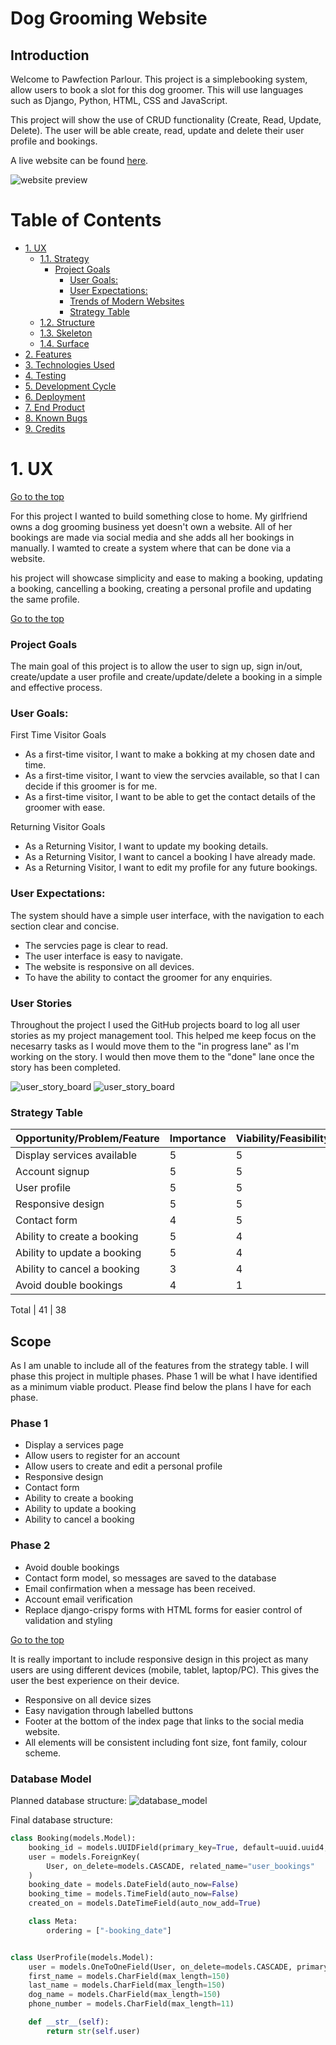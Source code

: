 # Dog Grooming Website

## Introduction
Welcome to Pawfection Parlour. This project is a simplebooking system, allow users to book a slot for this dog groomer. This will use languages such as Django, Python, HTML, CSS and JavaScript.

This project will show the use of CRUD functionality (Create, Read, Update, Delete). The user will be able create, read, update and delete their user profile and bookings.

A live website can be found [here](https://res.cloudinary.com/dkxv7amyg/image/upload/v1653677762/amiresponsive_czuaj5.png).

![website preview]()

# Table of Contents

-   [1. UX](#ux)
    -   [1.1. Strategy](#strategy)
        -   [Project Goals](#project-goals)
            -   [User Goals:](#user-goals)
            -   [User Expectations:](#user-expectations)
            -   [Trends of Modern Websites](#trends-of-modern-websites)
            -   [Strategy Table](#strategy-table)
    -   [1.2. Structure](#structure)
    -   [1.3. Skeleton](#skeleton)
    -   [1.4. Surface](#surface)
-   [2. Features](#features)
-   [3. Technologies Used](#technologies-used)
-   [4. Testing](#testing)
-   [5. Development Cycle](#development-cycle)
-   [6. Deployment](#deployment)
-   [7. End Product](#end-product)
-   [8. Known Bugs](#known-bugs)
-   [9. Credits](#credits)

<a name="ux"></a>

# 1. UX

[Go to the top](#table-of-contents)

For this project I wanted to build something close to home. My girlfriend owns a dog grooming business yet doesn't own a website. All of her bookings are made via social media and she adds all her bookings in manually. I wamted to create a system where that can be done via a website. 

his project will showcase simplicity and ease to making a booking, updating a booking, cancelling a booking, creating a personal profile and updating the same profile.

<a name="strategy"></a>

[Go to the top](#table-of-contents)

### Project Goals
The main goal of this project is to allow the user to sign up, sign in/out, create/update a user profile and create/update/delete a booking in a simple and effective process.

### User Goals:
First Time Visitor Goals
-   As a first-time visitor, I want to make a bokking at my chosen date and time.
-   As a first-time visitor, I want to view the servcies available, so that I can decide if this groomer is for me.
-   As a first-time visitor, I want to be able to get the contact details of the groomer with ease.

Returning Visitor Goals
-   As a Returning Visitor, I want to update my booking details.
-   As a Returning Visitor, I want to cancel a booking I have already made.
-   As a Returning Visitor, I want to edit my profile for any future bookings.

### User Expectations:
The system should have a simple user interface, with the navigation to each section clear and concise.

-   The servcies page is clear to read.
-   The user interface is easy to navigate.
-   The website is responsive on all devices.
-   To have the ability to contact the groomer for any enquiries.

### User Stories
Throughout the project I used the GitHub projects board to log all user stories as my project management tool. This helped me keep focus on the necesarry tasks as I would move them to the "in progress lane" as I'm working on the story. I would then move them to the "done" lane once the story has been completed.

![user_story_board](https://res.cloudinary.com/dkxv7amyg/image/upload/v1653677510/User_Stories_To_Do_hmsye6.png)
![user_story_board](https://res.cloudinary.com/dkxv7amyg/image/upload/v1653677764/UserStoriesComplete_lmeffc.png)

### Strategy Table
Opportunity/Problem/Feature| Importance| Viability/Feasibility
------------ | -------------------------|---------
Display services available | 5 | 5
Account signup | 5 | 5
User profile | 5 | 5
Responsive design | 5 | 5
Contact form | 4 | 5
Ability to create a booking | 5 | 4
Ability to update a booking | 5 | 4
Ability to cancel a booking | 3 | 4
Avoid double bookings | 4 | 1

Total | 41 | 38

## Scope
As I am unable to include all of the features from the strategy table. I will phase this project in multiple phases. Phase 1 will be what I have identified as a minimum viable product. Please find below the plans I have for each phase.

### Phase 1
- Display a services page
- Allow users to register for an account
- Allow users to create and edit a personal profile
- Responsive design
- Contact form
- Ability to create a booking
- Ability to update a booking
- Ability to cancel a booking

### Phase 2
- Avoid double bookings
- Contact form model, so messages are saved to the database
- Email confirmation when a message has been received.
- Account email verification
- Replace django-crispy forms with HTML forms for easier control of validation and styling

<a name="structure"></a>

[Go to the top](#table-of-contents)

It is really important to include responsive design in this project as many users are using different devices (mobile, tablet, laptop/PC). This gives the user the best experience on their device.

- Responsive on all device sizes
- Easy navigation through labelled buttons
- Footer at the bottom of the index page that links to the social media website.
- All elements will be consistent including font size, font family, colour scheme.

### Database Model
Planned database structure:
![database_model](https://res.cloudinary.com/dkxv7amyg/image/upload/v1653679195/database_structure_ucebtf.png)

Final database structure:

```python
class Booking(models.Model):
    booking_id = models.UUIDField(primary_key=True, default=uuid.uuid4, editable=False)
    user = models.ForeignKey(
        User, on_delete=models.CASCADE, related_name="user_bookings"
    )
    booking_date = models.DateField(auto_now=False)
    booking_time = models.TimeField(auto_now=False)
    created_on = models.DateTimeField(auto_now_add=True)

    class Meta:
        ordering = ["-booking_date"]


class UserProfile(models.Model):
    user = models.OneToOneField(User, on_delete=models.CASCADE, primary_key=True)
    first_name = models.CharField(max_length=150)
    last_name = models.CharField(max_length=150)
    dog_name = models.CharField(max_length=150)
    phone_number = models.CharField(max_length=11)

    def __str__(self):
        return str(self.user)
